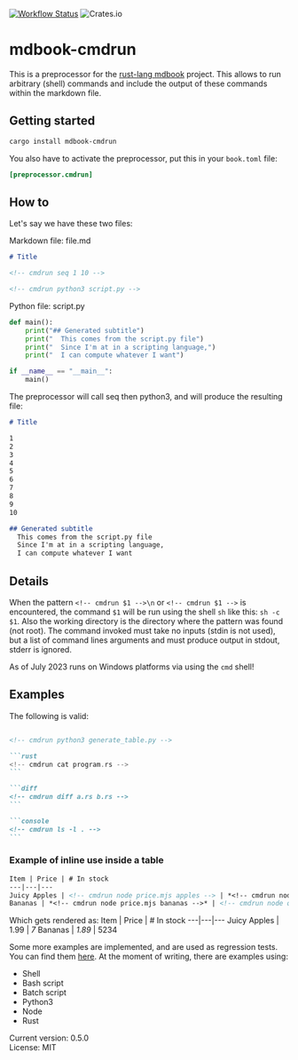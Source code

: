 [![Workflow Status](https://github.com/FauconFan/mdbook-cmdrun/actions/workflows/main.yml/badge.svg)](https://github.com/FauconFan/mdbook-cmdrun/actions?query=workflow%3A%22main%22)
![Crates.io](https://img.shields.io/crates/l/mdbook-cmdrun)

# mdbook-cmdrun

This is a preprocessor for the [rust-lang mdbook](https://github.com/rust-lang/mdBook) project. This allows to run arbitrary (shell) commands and include the output of these commands within the markdown file.

## Getting started

```sh
cargo install mdbook-cmdrun
```

You also have to activate the preprocessor, put this in your `book.toml` file:
```toml
[preprocessor.cmdrun]
```

## How to

Let's say we have these two files:

Markdown file: file.md
```markdown
# Title

<!-- cmdrun seq 1 10 -->

<!-- cmdrun python3 script.py -->

```

Python file: script.py
```python
def main():
    print("## Generated subtitle")
    print("  This comes from the script.py file")
    print("  Since I'm at in a scripting language,")
    print("  I can compute whatever I want")

if __name__ == "__main__":
    main()

```

The preprocessor will call seq then python3, and will produce the resulting file:

```markdown
# Title

1
2
3
4
5
6
7
8
9
10

## Generated subtitle
  This comes from the script.py file
  Since I'm at in a scripting language,
  I can compute whatever I want


```

## Details

When the pattern `<!-- cmdrun $1 -->\n` or `<!-- cmdrun $1 -->` is encountered, the command `$1` will be run using the shell `sh` like this: `sh -c $1`.
Also the working directory is the directory where the pattern was found (not root).
The command invoked must take no inputs (stdin is not used), but a list of command lines arguments and must produce output in stdout, stderr is ignored.

As of July 2023 runs on Windows platforms via using the `cmd` shell!

## Examples

The following is valid:

````markdown

<!-- cmdrun python3 generate_table.py -->

```rust
<!-- cmdrun cat program.rs -->
```

```diff
<!-- cmdrun diff a.rs b.rs -->
```

```console
<!-- cmdrun ls -l . -->
```

````

### Example of inline use inside a table
````markdown
Item | Price | # In stock
---|---|---
Juicy Apples | <!-- cmdrun node price.mjs apples --> | *<!-- cmdrun node quantity.mjs apples  -->*
Bananas | *<!-- cmdrun node price.mjs bananas -->* | <!-- cmdrun node quantity.mjs bananas -->
````

Which gets rendered as:
Item | Price | # In stock
---|---|---
Juicy Apples | 1.99 | *7*
Bananas | *1.89* | 5234


Some more examples are implemented, and are used as regression tests. You can find them [here](https://github.com/FauconFan/mdbook-cmdrun/tree/master/tests/regression/).
At the moment of writing, there are examples using:
- Shell
- Bash script
- Batch script
- Python3
- Node
- Rust


Current version: 0.5.0  
License: MIT
